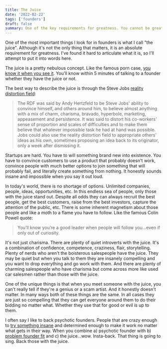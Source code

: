 ```yaml
---
title: The Juice
date: '2022-02-22'
tags: ['founders']
draft: false
summary: One of the key requirements for greatness. You cannot be great without the juice.
---
```


One of the most important things I look for in founders is what I call "the juice". Although it's not the only thing that matters, it is an absolute requirement for greatness. I've found it hard to articulate what it is, so I'll attempt to put it into words here. 

The juice is a pretty nebulous concept. Like the famous porn case, [you know it when you see it](https://en.wikipedia.org/wiki/I_know_it_when_I_see_it). You'll know within 5 minutes of talking to a founder whether they have the juice or not.

The best way to describe the juice is through the Steve Jobs [reality distortion field](https://en.wikipedia.org/wiki/Reality_distortion_field): 

> The RDF was said by Andy Hertzfeld to be Steve Jobs' ability to convince himself, and others around him, to believe almost anything with a mix of charm, charisma, bravado, hyperbole, marketing, appeasement and persistence. It was said to distort his co-workers' sense of proportion and scales of difficulties and to make them believe that whatever impossible task he had at hand was possible. Jobs could also use the reality distortion field to appropriate others' ideas as his own, sometimes proposing an idea back to its originator, only a week after dismissing it.

Startups are hard. You have to will something brand new into existence. You have to convince customers to use a product that probably doesn't work, convince people with much better options to join something that will probably fail, and literally create something from nothing. It honestly sounds insane and impossible when you say it out loud.

In today's world, there is no shortage of options. Unlimited companies, people, ideas, opportunities, etc. In this endless sea of people, only those with the juice stand out. Despite all odds they can always recruit the best people, get the best customers, raise from the best investors, capture the attention of the public, etc. There is some inherent magnetism about those people and like a moth to a flame you have to follow. Like the famous Colin Powell quote:

> You’ll know you’re a good leader when people will follow you...even if only out of curiosity.

It's not just charisma. There are plenty of quiet introverts with the juice. It's a combination of confidence, competence, craziness, flair, storytelling. Plenty of nerds who aren't the boisterous salespeople have the juice. They may be quiet but when you talk to them they are insanely compelling and you want to drop everything and go work with them. And there are plenty of charming salespeople who have charisma but come across more like used car salesmen rather than those with the juice. 

One of the unique things is that when you meet someone with the juice, you can't really tell if they're a genius or a scam artist. And it honestly doesn't matter. In many ways both of these things are the same. In all cases they are just so compelling that they can get everyone around them to do their bidding no matter what. Whether they use that for good or evil is up to them.

I often say I like to back psychotic founders. People that are crazy enough to [try something insane](/blog/pick-hard-problems) and determined enough to make it work no matter what gets in their way. When you combine a) psychotic founder with b) [problem founder fit](/blog/problem-founder-fit) and c) the juice...wow. Insta-back. That thing is going to sing. Back those with the juice.
